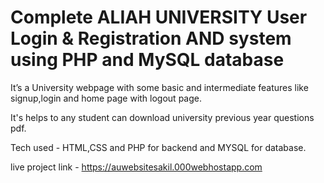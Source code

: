 # Complete ALIAH UNIVERSITY User Login & Registration AND system using PHP and MySQL database



It’s a University webpage with some basic and intermediate features like signup,login and home page with logout page.

It's helps to any student can download university previous year questions pdf.

Tech used - HTML,CSS and PHP for backend and MYSQL for database.

live project link - https://auwebsitesakil.000webhostapp.com
